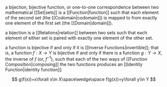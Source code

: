 a bijection, bijective function, or one-to-one correspondence between two mathematical [[Set|sets]] is a [[Function|function]] such that each element of the second set (the [[Codomain|codomain]]) is mapped to from exactly one element of the first set (the [[Domain|domain]]). 

a bijection is a [[Relations|relation]] between two sets such that each element of either set is paired with exactly one element of the other set.

a function is bijective if and only if it is [[Inverse Functions|invertible]]; that is, a function $f : X\rightarrow Y$ is bijective if and only if there is a function $g : Y\rightarrow X$, the inverse of $f$ (or, $f^{-1}$), such that each of the two ways of [[Function Composition|composing]] the two functions produces an [[Identity Function|identity function]]:

$$
g(f(x))=x\forall x\in X\space\wedge\space f(g(x))=y\forall y\in Y
$$